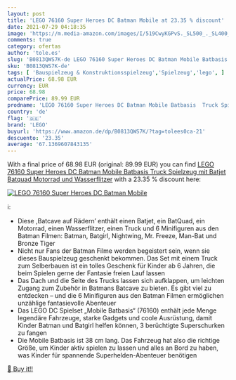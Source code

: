 ```yaml
---
layout: post
title: 'LEGO 76160 Super Heroes DC Batman Mobile at 23.35 % discount'
date: 2021-07-29 04:18:35
image: 'https://m.media-amazon.com/images/I/519CwyKGPvS._SL500_._SL400_.jpg'
comments: true
category: ofertas
author: 'tole.es'
slug: 'B0813QWS7K-de LEGO 76160 Super Heroes DC Batman Mobile Batbasis Truck...'
sku: 'B0813QWS7K-de'
tags: [ 'Bauspielzeug & Konstruktionsspielzeug','Spielzeug','lego', ]
actualPrice: 68.98 EUR
currency: EUR
price: 68.98
comparePrice: 89.99 EUR
prodname: 'LEGO 76160 Super Heroes DC Batman Mobile Batbasis  Truck Spielzeug mit Batjet  Batquad  Motorrad und Wasserflitzer'
country: 'de'
flag: '🇩🇪'
brand: 'LEGO'
buyurl: 'https://www.amazon.de/dp/B0813QWS7K/?tag=tolees0ca-21'
descuento: '23.35'
average: '67.1369607843135'
---
```


With a final price of 68.98 EUR (original: 89.99 EUR) you can find [LEGO 76160 Super Heroes DC Batman Mobile Batbasis  Truck Spielzeug mit Batjet  Batquad  Motorrad und Wasserflitzer](https://www.amazon.de/dp/B0813QWS7K/?tag=tolees0ca-21) with a  23.35 % discount here:

[![LEGO 76160 Super Heroes DC Batman Mobile](https://m.media-amazon.com/images/I/519CwyKGPvS._SL500_._SL400_.jpg)](https://www.amazon.de/dp/B0813QWS7K/?tag=tolees0ca-21)

ℹ️:

- Diese ,Batcave auf Rädern’ enthält einen Batjet, ein BatQuad, ein Motorrad, einen Wasserflitzer, einen Truck und 6 Minifiguren aus den Batman Filmen: Batman, Batgirl, Nightwing, Mr. Freeze, Man-Bat und Bronze Tiger
- Nicht nur Fans der Batman Filme werden begeistert sein, wenn sie dieses Bauspielzeug geschenkt bekommen. Das Set mit einem Truck zum Selberbauen ist ein tolles Geschenk für Kinder ab 6 Jahren, die beim Spielen gerne der Fantasie freien Lauf lassen
- Das Dach und die Seite des Trucks lassen sich aufklappen, um leichten Zugang zum Zubehör in Batmans Batcave zu bieten. Es gibt viel zu entdecken – und die 6 Minifiguren aus den Batman Filmen ermöglichen unzählige fantasievolle Abenteuer
- Das LEGO DC Spielset „Mobile Batbasis“ (76160) enthält jede Menge legendäre Fahrzeuge, starke Gadgets und coole Ausrüstung, damit Kinder Batman und Batgirl helfen können, 3 berüchtigte Superschurken zu fangen
- Die Mobile Batbasis ist 38 cm lang. Das Fahrzeug hat also die richtige Größe, um Kinder aktiv spielen zu lassen und alles an Bord zu haben, was Kinder für spannende Superhelden-Abenteuer benötigen

[🛒 Buy it!!](https://www.amazon.de/dp/B0813QWS7K/?tag=tolees0ca-21)
